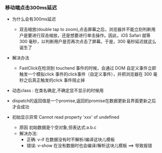 
### 移动端点击300ms延迟
* 为什么会有300ms延迟
  * 双击缩放(double tap to zoom),点击屏幕之后，浏览器并不能立刻判断用户是要进行双击缩放，还是想要进行单击操作。因此，iOS Safari 就等300 毫秒，以判断用户是否再次点击了屏幕。于是，300 毫秒延迟就这么诞生了
* 解决办法
  * FastClick在检测到 touchend 事件的时候，会通过 DOM 自定义事件立即触发一个模拟click 事件的click事件（自定义事件），并把浏览器在 300 毫秒之后真正触发的click 事件阻止掉

* 动态class : 在类名确定,不确定显不显示的时候用

* dispatch的返回值是一个promise,返回的promise在数据更新且界面更新之后才会成功


* 初始显示异常 Cannot read property 'xxx' of undefined
  * 原因  初始数据是个空对象,但表达式:a.b.c
  * 解决办法: 
    * 正确: v-if 在数据没有时不解析/编译这块儿模板
    * 错误: v-show 在没有数据时也会编译/解析这块儿模板  ==> 导致报错